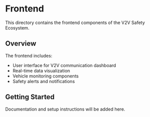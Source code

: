 # Frontend

This directory contains the frontend components of the V2V Safety Ecosystem.

## Overview

The frontend includes:
- User interface for V2V communication dashboard
- Real-time data visualization
- Vehicle monitoring components
- Safety alerts and notifications

## Getting Started

Documentation and setup instructions will be added here.

